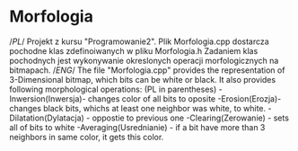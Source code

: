 # Morfologia
/*PL*/
Projekt z kursu "Programowanie2".
Plik Morfologia.cpp dostarcza pochodne klas zdefinoiwanych w pliku Morfologia.h
Zadaniem klas pochodnych jest wykonywanie okreslonych operacji morfologicznych na bitmapach.
/*ENG*/
The file "Morfologia.cpp" provides the representation of 3-Dimensional bitmap, which bits can be white or black.
It also provides following morphological operations: (PL in parentheses)
-Inwersion(Inwersja)- changes color of all bits to oposite
-Erosion(Erozja)- changes black bits, whichs at least one neighbor was white, to white.
-Dilatation(Dylatacja) - oppostie to previous one
-Clearing(Zerowanie) - sets all of bits to white
-Averaging(Usrednianie) - if a bit have more than 3 neighbors in same color, it gets this color.
